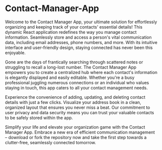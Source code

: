 # Contact-Manager-App
Welcome to the Contact Manager App, your ultimate solution for effortlessly organizing and keeping track of your contacts' essential details! This dynamic React application redefines the way you manage contact information. Seamlessly store and access a person's vital communication data, including email addresses, phone numbers, and more. With its intuitive interface and user-friendly design, staying connected has never been this enjoyable.

Gone are the days of frantically searching through scattered notes or struggling to recall a long-lost number. The Contact Manager App empowers you to create a centralized hub where each contact's information is elegantly displayed and easily editable. Whether you're a busy professional juggling numerous connections or an individual who values staying in touch, this app caters to all your contact management needs.

Experience the convenience of adding, updating, and deleting contact details with just a few clicks. Visualize your address book in a clean, organized layout that ensures you never miss a beat. Our commitment to user privacy and data security means you can trust your valuable contacts to be safely stored within the app.

Simplify your life and elevate your organization game with the Contact Manager App. Embrace a new era of efficient communication management – download or fork the repository now and take the first step towards a clutter-free, seamlessly connected tomorrow.
